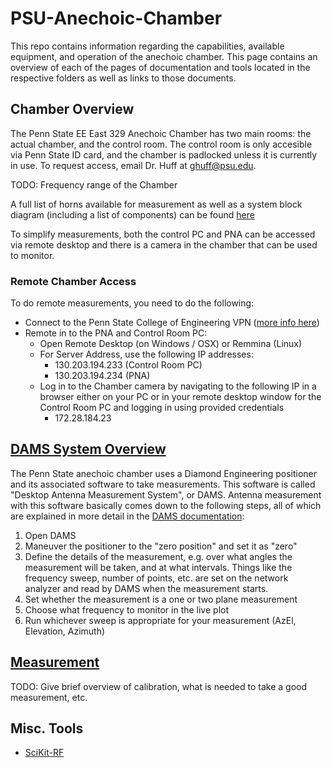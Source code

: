 # PSU-Anechoic-Chamber

This repo contains information regarding the capabilities, available equipment, and operation of the anechoic chamber. This page contains an overview of each of the pages of documentation and tools located in the respective folders as well as links to those documents.

## Chamber Overview

The Penn State EE East 329 Anechoic Chamber has two main rooms: the actual chamber, and the control room. The control room is only accesible via Penn State ID card, and the chamber is padlocked unless it is currently in use. To request access, email Dr. Huff at ghuff@psu.edu.

TODO: Frequency range of the Chamber

A full list of horns available for measurement as well as a system block diagram (including a list of components) can be found [here](documentation/README.md)

To simplify measurements, both the control PC and PNA can be accessed via remote desktop and there is a camera in the chamber that can be used to monitor. 

### Remote Chamber Access

To do remote measurements, you need to do the following:

* Connect to the Penn State College of Engineering VPN ([more info here](https://www.ncts.psu.edu/vpn/))
* Remote in to the PNA and Control Room PC:
    * Open Remote Desktop (on Windows / OSX) or Remmina (Linux)
    * For Server Address, use the following IP addresses:
        * 130.203.194.233 (Control Room PC)
        * 130.203.194.234 (PNA)
    * Log in to the Chamber camera by navigating to the following IP in a browser either on your PC or in your remote desktop window for the Control Room PC and logging in using provided credentials
        * 172.28.184.23



## [DAMS System Overview](documentation/dams/)

The Penn State anechoic chamber uses a Diamond Engineering positioner and its associated software to take measurements. This software is called "Desktop Antenna Measurement System", or DAMS. Antenna measurement with this software basically comes down to the following steps, all of which are explained in more detail in the [DAMS documentation](documentation/dams/):

1. Open DAMS
2. Maneuver the positioner to the "zero position" and set it as "zero"
3. Define the details of the measurement, e.g. over what angles the measurement will be taken, and at what intervals. Things like the frequency sweep, number of points, etc. are set on the network analyzer and read by DAMS when the measurement starts.
4. Set whether the measurement is a one or two plane measurement
5. Choose what frequency to monitor in the live plot
6. Run whichever sweep is appropriate for your measurement (AzEl, Elevation,
   Azimuth)

## [Measurement](documentation/measurement/)

TODO: Give brief overview of calibration, what is needed to take a good
measurement, etc.

## Misc. Tools

* [SciKit-RF](http://scikit-rf.org/)
